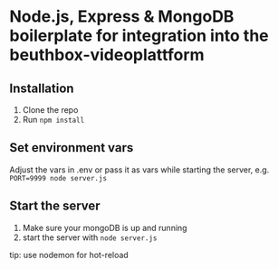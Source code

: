 # Node.js, Express & MongoDB boilerplate for integration into the beuthbox-videoplattform

## Installation

1. Clone the repo
2. Run `npm install`

## Set environment vars
Adjust the vars in .env or pass it as vars while starting the server, e.g. `PORT=9999 node server.js`

## Start the server

1. Make sure your mongoDB is up and running
2. start the server with `node server.js`

tip: use nodemon for hot-reload

